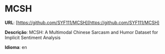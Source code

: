 # MCSH
**URL**: [https://github.com/SYF111/MCSH](https://github.com/SYF111/MCSH)

**Descrição**: MCSH: A Multimodal Chinese Sarcasm and Humor Dataset for Implicit Sentiment Analysis

**Idioma**: en

